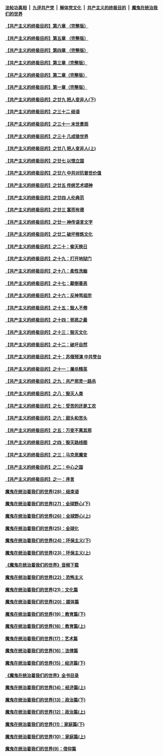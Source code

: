 ####  [法轮功真相](../../../../basic/blob/master/README.md?t=06271502) &nbsp;|&nbsp; [九评共产党](../../../../9ping.md/blob/master/README.md?t=06271502) &nbsp;|&nbsp; [解体党文化](../../../../jtdwh.md/blob/master/README.md?t=06271502)  &nbsp;|&nbsp; [共产主义的终极目的](../../../../gczydzjmd.md/blob/master/README.md?t=06271502) &nbsp;|&nbsp; [魔鬼在统治我们的世界](../../../../mgztzwmdsj.md/blob/master/README.md?t=06271502) 

#### [【共产主义的终极目的】第六章 （完整版）](../pages/nsc422/n11428913.md?t=06271502) 

#### [【共产主义的终极目的】第五章 （完整版）](../pages/nsc422/n11428912.md?t=06271502) 

#### [【共产主义的终极目的】第四章 （完整版）](../pages/nsc422/n11428907.md?t=06271502) 

#### [【共产主义的终极目的】第三章（完整版）](../pages/nsc422/n11428848.md?t=06271502) 

#### [【共产主义的终极目的】第二章（完整版）](../pages/nsc422/n11428831.md?t=06271502) 

#### [【共产主义的终极目的】第一章（完整版）](../pages/nsc422/n11417651.md?t=06271502) 

#### [【共产主义的终极目的】之廿九 把人变非人(下)](../pages/nsc422/n11344140.md?t=06271502) 

#### [【共产主义的终极目的】之三十二 结语](../pages/nsc422/n11360535.md?t=06271502) 

#### [【共产主义的终极目的】之三十一 末世景观](../pages/nsc422/n11351129.md?t=06271502) 

#### [【共产主义的终极目的】之三十 几成狼世界](../pages/nsc422/n11348280.md?t=06271502) 

#### [【共产主义的终极目的】之廿八 把人变非人(上)](../pages/nsc422/n11340492.md?t=06271502) 

#### [【共产主义的终极目的】之廿七 以恨立国](../pages/nsc422/n11336944.md?t=06271502) 

#### [【共产主义的终极目的】之廿六 中共对抗普世价值](../pages/nsc422/n11324785.md?t=06271502) 

#### [【共产主义的终极目的】之廿五 传统艺术颂神](../pages/nsc422/n11296396.md?t=06271502) 

#### [【共产主义的终极目的】之廿四 人伦典范](../pages/nsc422/n11296397.md?t=06271502) 

#### [【共产主义的终极目的】之廿三 富而有德](../pages/nsc422/n11283598.md?t=06271502) 

#### [【共产主义的终极目的】之廿一 神传语言文字](../pages/nsc422/n11263265.md?t=06271502) 

#### [【共产主义的终极目的】之廿二 破坏修炼文化](../pages/nsc422/n11245728.md?t=06271502) 

#### [【共产主义的终极目的】之二十：偷天换日](../pages/nsc422/n11238846.md?t=06271502) 

#### [【共产主义的终极目的】之十九：打开地狱门](../pages/nsc422/n11206376.md?t=06271502) 

#### [【共产主义的终极目的】之十八：柔性洗脑](../pages/nsc422/n11199994.md?t=06271502) 

#### [【共产主义的终极目的】之十七：颠倒善恶](../pages/nsc422/n11179782.md?t=06271502) 

#### [【共产主义的终极目的】之十六：反神骂祖宗](../pages/nsc422/n11166798.md?t=06271502) 

#### [【共产主义的终极目的】之十五：毁人不倦](../pages/nsc422/n11166792.md?t=06271502) 

#### [【共产主义的终极目的】之十四：邪恶之最](../pages/nsc422/n11150249.md?t=06271502) 

#### [【共产主义的终极目的】之十三：毁灭文化](../pages/nsc422/n11135227.md?t=06271502) 

#### [【共产主义的终极目的】之十二：破坏自然](../pages/nsc422/n11135214.md?t=06271502) 

#### [【共产主义的终极目的】之十：苏俄预演 中共登台](../pages/nsc422/n11118424.md?t=06271502) 

#### [【共产主义的终极目的】之十一：屠杀精英](../pages/nsc422/n11118442.md?t=06271502) 

#### [【共产主义的终极目的】之九：共产邪灵一路杀](../pages/nsc422/n11114139.md?t=06271502) 

#### [【共产主义的终极目的】之八：毁灭人类](../pages/nsc422/n11108503.md?t=06271502) 

#### [【共产主义的终极目的】之七：受苦的还是工农](../pages/nsc422/n11101809.md?t=06271502) 

#### [【共产主义的终极目的】之六：甜头和苦头](../pages/nsc422/n11096971.md?t=06271502) 

#### [【共产主义的终极目的】之五：万变不离其邪](../pages/nsc422/n11091285.md?t=06271502) 

#### [【共产主义的终极目的】之四：毁灭路线图](../pages/nsc422/n11086284.md?t=06271502) 

#### [【共产主义的终极目的】之三：马克思魔变](../pages/nsc422/n11061941.md?t=06271502) 

#### [【共产主义的终极目的】之二：中心之国](../pages/nsc422/n11047728.md?t=06271502) 

#### [【共产主义的终极目的】之一：序言](../pages/nsc422/n11086077.md?t=06271502) 

#### [魔鬼在统治着我们的世界(28)：结束语](../pages/nsc422/n10936246.md?t=06271502) 

#### [魔鬼在统治着我们的世界(27)：全球野心(下)](../pages/nsc422/n10928319.md?t=06271502) 

#### [魔鬼在统治着我们的世界(26)：全球野心(上)](../pages/nsc422/n10900318.md?t=06271502) 

#### [魔鬼在统治着我们的世界(25)：全球化](../pages/nsc422/n10788205.md?t=06271502) 

#### [魔鬼在统治着我们的世界(24)：环保主义(下)](../pages/nsc422/n10695307.md?t=06271502) 

#### [魔鬼在统治着我们的世界(23)：环保主义(上)](../pages/nsc422/n10688613.md?t=06271502) 

#### [《魔鬼在统治着我们的世界》音频下载](../pages/nsc422/n10635553.md?t=06271502) 

#### [魔鬼在统治着我们的世界(22)：恐怖主义](../pages/nsc422/n10614727.md?t=06271502) 

#### [魔鬼在统治着我们的世界(21)：文化篇](../pages/nsc422/n10597706.md?t=06271502) 

#### [魔鬼在统治着我们的世界(20)：媒体篇](../pages/nsc422/n10586579.md?t=06271502) 

#### [魔鬼在统治着我们的世界(19)：教育篇(下)](../pages/nsc422/n10564808.md?t=06271502) 

#### [魔鬼在统治着我们的世界(18)：教育篇(上)](../pages/nsc422/n10526970.md?t=06271502) 

#### [魔鬼在统治着我们的世界(17)：艺术篇](../pages/nsc422/n10499093.md?t=06271502) 

#### [魔鬼在统治着我们的世界(16)：法律篇](../pages/nsc422/n10485969.md?t=06271502) 

#### [魔鬼在统治着我们的世界(15)：经济篇(下)](../pages/nsc422/n10469975.md?t=06271502) 

#### [《魔鬼在统治着我们的世界》全书目录](../pages/nsc422/n10464261.md?t=06271502) 

#### [魔鬼在统治着我们的世界(14)：经济篇(上)](../pages/nsc422/n10457370.md?t=06271502) 

#### [魔鬼在统治着我们的世界(13)：政治篇(下)](../pages/nsc422/n10448270.md?t=06271502) 

#### [魔鬼在统治着我们的世界(12)：政治篇(上)](../pages/nsc422/n10444576.md?t=06271502) 

#### [魔鬼在统治着我们的世界(11)：家庭篇(下)](../pages/nsc422/n10440961.md?t=06271502) 

#### [魔鬼在统治着我们的世界(10)：家庭篇(上)](../pages/nsc422/n10435448.md?t=06271502) 

#### [魔鬼在统治着我们的世界(9)：信仰篇](../pages/nsc422/n10432159.md?t=06271502) 

